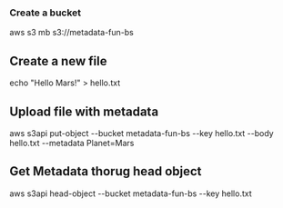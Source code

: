 ### Create a bucket
aws s3 mb s3://metadata-fun-bs

## Create a new file
echo "Hello Mars!" > hello.txt

## Upload file with metadata
aws s3api put-object --bucket metadata-fun-bs --key hello.txt --body hello.txt --metadata Planet=Mars

## Get Metadata thorug head object
aws s3api head-object --bucket metadata-fun-bs --key hello.txt
